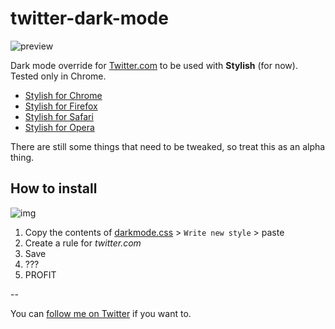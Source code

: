 # twitter-dark-mode
![preview](http://share.wojtek.im/vWZU+)

Dark mode override for [Twitter.com](https://twitter.com) to be used with **Stylish** (for now). Tested only in Chrome.

- [Stylish for Chrome](https://chrome.google.com/webstore/detail/fjnbnpbmkenffdnngjfgmeleoegfcffe)
- [Stylish for Firefox](https://addons.mozilla.org/en-US/firefox/addon/stylish/?src=external-userstyleshome)
- [Stylish for Safari](http://sobolev.us/stylish/)
- [Stylish for Opera](https://addons.opera.com/extensions/details/stylish/)

There are still some things that need to be tweaked, so treat this as an alpha thing.


## How to install

![img](http://share.wojtek.im/hJlU+)

1. Copy the contents of [darkmode.css](https://raw.githubusercontent.com/dubstrike/twitter-dark-mode/master/darkmode.css) > `Write new style` > paste
2. Create a rule for *twitter.com*
3. Save
4. ???
5. PROFIT

--

You can [follow me on Twitter](https://twitter.com/dubstrike) if you want to.

